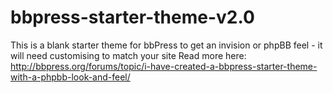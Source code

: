 bbpress-starter-theme-v2.0
==========================

This is a blank starter theme for bbPress to get an invision or phpBB feel - it will need customising to match your site  Read more here: http://bbpress.org/forums/topic/i-have-created-a-bbpress-starter-theme-with-a-phpbb-look-and-feel/